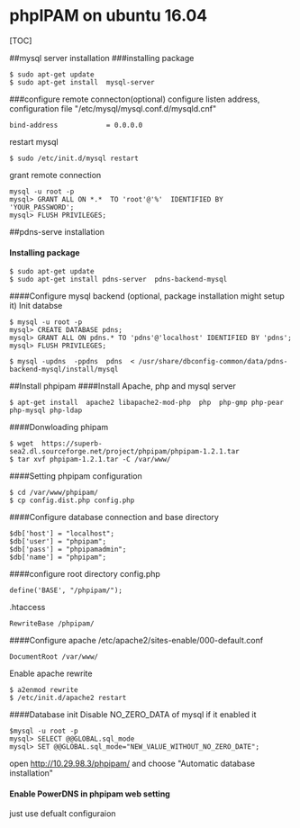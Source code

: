 # phpIPAM on ubuntu 16.04
[TOC]

##mysql server installation
###installing package
```
$ sudo apt-get update
$ sudo apt-get install  mysql-server
```
###configure remote connecton(optional)
configure listen address, configuration file "/etc/mysql/mysql.conf.d/mysqld.cnf"
```
bind-address            = 0.0.0.0
```
restart mysql 
```
$ sudo /etc/init.d/mysql restart 
```
grant remote connection
```
mysql -u root -p
mysql> GRANT ALL ON *.*  TO 'root'@'%'  IDENTIFIED BY  'YOUR_PASSWORD';
mysql> FLUSH PRIVILEGES;
```

##pdns-serve installation
#### Installing package
```
$ sudo apt-get update
$ sudo apt-get install pdns-server  pdns-backend-mysql
```

####Configure mysql backend (optional, package installation might setup it)
Init databse
```
$ mysql -u root -p
mysql> CREATE DATABASE pdns;
mysql> GRANT ALL ON pdns.* TO 'pdns'@'localhost' IDENTIFIED BY 'pdns';
mysql> FLUSH PRIVILEGES;
```
```
$ mysql -updns  -ppdns  pdns  < /usr/share/dbconfig-common/data/pdns-backend-mysql/install/mysql
```

##Install phpipam
####Install Apache, php and mysql server
```
$ apt-get install  apache2 libapache2-mod-php  php  php-gmp php-pear php-mysql php-ldap
```
####Donwloading phipam
```
$ wget  https://superb-sea2.dl.sourceforge.net/project/phpipam/phpipam-1.2.1.tar
$ tar xvf phpipam-1.2.1.tar -C /var/www/
```
####Setting phpipam configuration
```
$ cd /var/www/phpipam/
$ cp config.dist.php config.php 
```
####Configure database connection and base directory
```
$db['host'] = "localhost";
$db['user'] = "phpipam";
$db['pass'] = "phpipamadmin";
$db['name'] = "phpipam";

```
####configure root directory
config.php
```
define('BASE', "/phpipam/");
```
.htaccess
```
RewriteBase /phpipam/
```


####Configure apache 
/etc/apache2/sites-enable/000-default.conf
```
DocumentRoot /var/www/
```
Enable apache rewrite
```
$ a2enmod rewrite
$ /etc/init.d/apache2 restart
```

####Database init
Disable NO_ZERO_DATA of mysql if it enabled it
```
$mysql -u root -p
mysql> SELECT @@GLOBAL.sql_mode
mysql> SET @@GLOBAL.sql_mode="NEW_VALUE_WITHOUT_NO_ZERO_DATE";
```
open http://10.29.98.3/phpipam/  and choose "Automatic database installation"

#### Enable PowerDNS in phpipam web setting 
just use defualt configuraion

